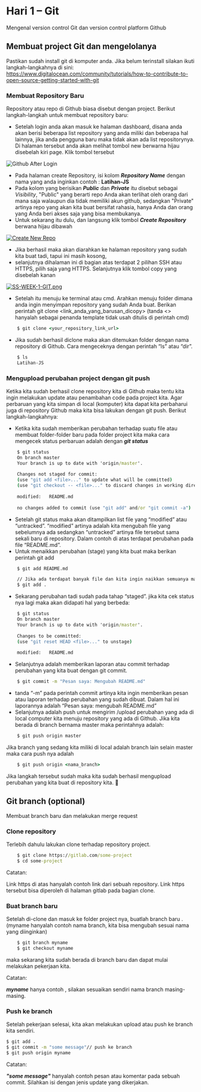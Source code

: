 # __Hari 1 – Git__
Mengenal version control Git dan version control platform Github

## __Membuat project Git dan mengelolanya__
Pastikan sudah install git di komputer anda. Jika belum terinstall silakan ikuti langkah-langkahnya di sini: https://www.digitalocean.com/community/tutorials/how-to-contribute-to-open-source-getting-started-with-git

### __Membuat Repository Baru__
Repository atau repo di Github biasa disebut dengan project. Berikut langkah-langkah untuk membuat repository baru:

- Setelah login anda akan masuk ke halaman dashboard, disana anda akan berisi beberapa list repository yang anda miliki dan beberapa hal lainnya, jika anda pengguna baru maka tidak akan ada list repositorynya. Di halaman tersebut anda akan melihat tombol new berwarna hijau disebelah kiri page. Klik tombol tersebut

![Github After Login](https://i.postimg.cc/RZ9f4KsV/Screen-Shot-2021-01-02-at-10-24-52.png)
[](https://postimg.cc/ykQWTgCw)

- Pada halaman create Repository, isi kolom *__Repository Name__* dengan nama yang anda inginkan contoh : __Latihan-JS__
- Pada kolom yang berisikan *__Public__* dan *__Private__* itu disebut sebagai *Visibility*, "Public" yang berarti repo Anda akan terlihat oleh orang dari mana saja walaupun dia tidak memiliki akun github, sedangkan "Private" artinya repo yang akan kita buat bersifat rahasia, hanya Anda dan orang yang Anda beri akses saja yang bisa membukanya.
- Untuk sekarang itu dulu, dan langsung klik tombol *__Create Repository__*  berwana hijau dibawah


[![Create New Repo](https://i.postimg.cc/nc1rK52p/Screen-Shot-2021-01-02-at-10-39-49.png)](https://postimg.cc/GHHbdX65)

- Jika berhasil maka akan diarahkan ke halaman repository yang sudah kita buat tadi, tapui ini masih kosong,
- selanjutnya dihalaman ini di bagian atas terdapat 2 pilihan SSH atau HTTPS, pilih saja yang HTTPS. Selanjutnya klik tombol copy yang disebelah kanan

[![SS-WEEK-1-GIT.png](https://i.postimg.cc/D0jDn7F7/SS-WEEK-1-GIT.png)](https://postimg.cc/zHhpkZVQ)

- Setelah itu menuju ke terminal atau cmd. Arahkan menuju folder dimana anda ingin menyimpan repository yang sudah Anda buat. Berikan perintah git clone <link_anda_yang_barusan_dicopy> (tanda <> hanyalah sebagai penanda template tidak usah ditulis di perintah cmd)

```cmd
    $ git clone <your_repository_link_url>
```

- Jika sudah berhasil diclone maka akan ditemukan folder dengan nama repository di Github. Cara mengeceknya dengan perintah “ls” atau “dir”.

```cmd
    $ ls
    Latihan-JS
```

### __Mengupload perubahan project dengan git push__
Ketika kita sudah berhasil clone repository kita di Github maka tentu kita ingin melakukan update atau penambahan code pada project kita. Agar perbaruan yang kita simpan di local (komputer) kita dapat kita perbaharui juga di repository Github maka kita bisa lakukan dengan git push. Berikut langkah-langkahnya:

- Ketika kita sudah memberikan perubahan terhadap suatu file atau membuat folder-folder baru pada folder project kita maka cara mengecek status perbaruan adalah dengan *__git status__*

```cmd
    $ git status
    On branch master
    Your branch is up to date with 'origin/master'.
    
    Changes not staged for commit:
    (use "git add <file>..." to update what will be committed)
    (use "git checkout -- <file>..." to discard changes in working directory)
    
    modified:   README.md
    
    no changes added to commit (use "git add" and/or "git commit -a") 
```

- Setelah git status maka akan ditampilkan list file yang “modified” atau “untracked”. “modified” artinya adalah kita mengubah file yang sebelumnya ada sedangkan “untracked” artinya file tersebut sama sekali baru di repository. Dalam contoh di atas terdapat perubahan pada file “README.md”.
- Untuk menaikkan perubahan (stage) yang kita buat maka berikan perintah git add

```cmd
    $ git add README.md

    // Jika ada terdapat banyak file dan kita ingin naikkan semuanya maka perintahnya: 
    $ git add .  
```

- Sekarang perubahan tadi sudah pada tahap “staged”. jika kita cek status nya lagi maka akan didapati hal yang berbeda:

```cmd
    $ git status 
    On branch master
    Your branch is up to date with 'origin/master'.
    
    Changes to be committed:
    (use "git reset HEAD <file>..." to unstage)
    
    modified:   README.md 
```

- Selanjutnya adalah memberikan laporan atau commit terhadap perubahan yang kita buat dengan git commit.

```cmd
    $ git commit -m "Pesan saya: Mengubah README.md"
```

- tanda “-m” pada perintah commit artinya kita ingin memberikan pesan atau laporan terhadap perubahan yang sudah dibuat. Dalam hal ini laporannya adalah “Pesan saya: mengubah README.md”
- Selanjutnya adalah push untuk mengirim /upload perubahan yang ada di local computer kita menuju repository yang ada di Github. Jika kita berada di branch bernama master maka perintahnya adalah:

```cmd
    $ git push origin master 
```

Jika branch yang sedang kita miliki di local adalah branch lain selain master maka cara push nya adalah

```cmd
    $ git push origin <nama_branch>
```

Jika langkah tersebut sudah maka kita sudah berhasil mengupload perubahan yang kita buat di repository kita. 🥂

## __Git branch (optional)__
Membuat branch baru dan melakukan merge request

### __Clone repository__
Terlebih dahulu lakukan clone terhadap repository project.

```cmd
    $ git clone https://gitlab.com/some-project 
    $ cd some-project
```

Catatan: 

Link https di atas hanyalah contoh link dari sebuah repository. Link https tersebut bisa diperoleh di halaman gitlab pada bagian clone.

### __Buat branch baru__
Setelah di-clone dan masuk ke folder project nya, buatlah branch baru . (myname hanyalah contoh nama branch, kita bisa mengubah sesuai nama yang diinginkan)

```cmd
    $ git branch myname
    $ git checkout myname 
```

maka sekarang kita sudah berada di branch baru dan dapat mulai melakukan pekerjaan kita.

Catatan:

*__myname__* hanya contoh , silakan sesuaikan sendiri nama branch masing-masing.

### __Push ke branch__
Setelah pekerjaan selesai, kita akan melakukan upload atau push ke branch kita sendiri.

```cmd
$ git add . 
$ git commit -m "some message"// push ke branch 
$ git push origin myname
```

Catatan:

*__"some message"__* hanyalah contoh pesan atau komentar pada sebuah commit. Silahkan isi dengan jenis update yang dikerjakan.

